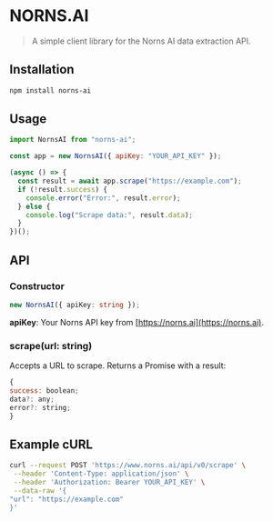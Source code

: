 # NORNS.AI

> A simple client library for the Norns AI data extraction API.

## Installation

```bash
npm install norns-ai
```

## Usage

```js
import NornsAI from "norns-ai";

const app = new NornsAI({ apiKey: "YOUR_API_KEY" });

(async () => {
  const result = await app.scrape("https://example.com");
  if (!result.success) {
    console.error("Error:", result.error);
  } else {
    console.log("Scrape data:", result.data);
  }
})();
```

## API

### Constructor

```ts
new NornsAI({ apiKey: string });
```

**apiKey**: Your Norns API key from [https://norns.ai](https://norns.ai).

### scrape(url: string)

Accepts a URL to scrape. Returns a Promise with a result:

```js
{
success: boolean;
data?: any;
error?: string;
}
```

## Example cURL

```bash
curl --request POST 'https://www.norns.ai/api/v0/scrape' \
 --header 'Content-Type: application/json' \
 --header 'Authorization: Bearer YOUR_API_KEY' \
 --data-raw '{
"url": "https://example.com"
}'
```
